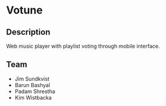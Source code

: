 Votune
=====

Description
-----------
Web music player with playlist voting through mobile interface.

Team
----
- Jim Sundkvist
- Barun Bashyal
- Padam Shrestha
- Kim Wistbacka
